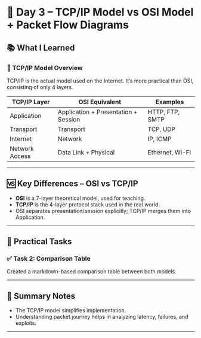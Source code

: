 # 🔄 Day 3 – TCP/IP Model vs OSI Model + Packet Flow Diagrams

## 📚 What I Learned

### 🔹 TCP/IP Model Overview

TCP/IP is the actual model used on the Internet. It’s more practical than OSI, consisting of only 4 layers.

| TCP/IP Layer     | OSI Equivalent                      | Examples               |
|------------------|--------------------------------------|------------------------|
| Application      | Application + Presentation + Session | HTTP, FTP, SMTP        |
| Transport        | Transport                            | TCP, UDP               |
| Internet         | Network                              | IP, ICMP               |
| Network Access   | Data Link + Physical                 | Ethernet, Wi-Fi        |

---

## 🆚 Key Differences – OSI vs TCP/IP

- **OSI** is a 7-layer theoretical model, used for teaching.
- **TCP/IP** is the 4-layer protocol stack used in the real world.
- OSI separates presentation/session explicitly; TCP/IP merges them into Application.

---

## 🔧 Practical Tasks

### ✅ Task 2: Comparison Table
Created a markdown-based comparison table between both models.

---

## 🧾 Summary Notes

- The TCP/IP model simplifies implementation.
- Understanding packet journey helps in analyzing latency, failures, and exploits.

---


